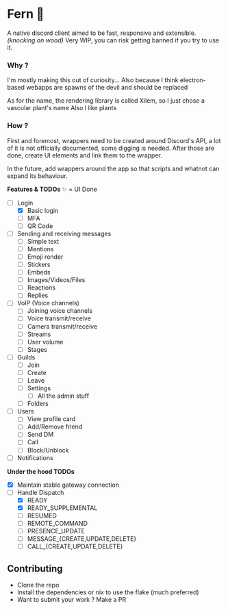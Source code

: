 # Fern 🌿

A native discord client aimed to be fast, responsive and extensible. *(knocking on wood)*
Very WIP, you can risk getting banned if you try to use it.

### Why ?
I'm mostly making this out of curiosity...
Also because I think electron-based webapps are spawns of the devil and should be replaced

As for the name, the rendering library is called Xilem, so I just chose a vascular plant's name
Also I like plants

### How ?
First and foremost, wrappers need to be created around Discord's API, a lot of it is not officially documented, some digging is needed.
After those are done, create UI elements and link them to the wrapper.

In the future, add wrappers around the app so that scripts and whatnot can expand its behaviour.


**Features & TODOs**
✨ = UI Done
- [ ] Login
  - [x] Basic login
  - [ ] MFA
  - [ ] QR Code
- [ ] Sending and receiving messages
  - [ ] Simple text
  - [ ] Mentions
  - [ ] Emoji render
  - [ ] Stickers
  - [ ] Embeds
  - [ ] Images/Videos/Files
  - [ ] Reactions
  - [ ] Replies
- [ ] VoIP (Voice channels)
  - [ ] Joining voice channels
  - [ ] Voice transmit/receive
  - [ ] Camera transmit/receive
  - [ ] Streams
  - [ ] User volume
  - [ ] Stages
- [ ] Guilds
  - [ ] Join
  - [ ] Create
  - [ ] Leave
  - [ ] Settings
    - [ ] All the admin stuff
  - [ ] Folders
- [ ] Users
  - [ ] View profile card
  - [ ] Add/Remove friend
  - [ ] Send DM
  - [ ] Call
  - [ ] Block/Unblock
- [ ] Notifications

**Under the hood TODOs**
- [x] Maintain stable gateway connection
- [ ] Handle Dispatch
  - [x] READY
  - [x] READY_SUPPLEMENTAL
  - [ ] RESUMED
  - [ ] REMOTE_COMMAND
  - [ ] PRESENCE_UPDATE
  - [ ] MESSAGE_{CREATE,UPDATE,DELETE}
  - [ ] CALL_{CREATE,UPDATE,DELETE}

## Contributing
- Clone the repo
- Install the dependencies or nix to use the flake (much preferred)
- Want to submit your work ? Make a PR
